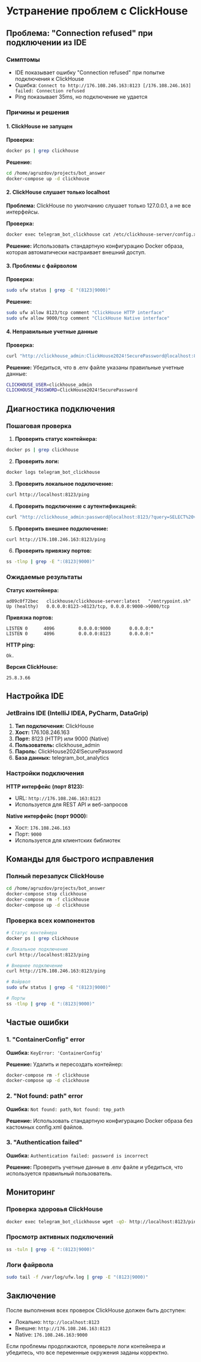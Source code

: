 # Устранение проблем с ClickHouse

## Проблема: "Connection refused" при подключении из IDE

### Симптомы
- IDE показывает ошибку "Connection refused" при попытке подключения к ClickHouse
- Ошибка: `Connect to http://176.108.246.163:8123 [/176.108.246.163] failed: Connection refused`
- Ping показывает 35ms, но подключение не удается

### Причины и решения

#### 1. ClickHouse не запущен
**Проверка:**
```bash
docker ps | grep clickhouse
```

**Решение:**
```bash
cd /home/agruzdov/projects/bot_answer
docker-compose up -d clickhouse
```

#### 2. ClickHouse слушает только localhost
**Проблема:** ClickHouse по умолчанию слушает только 127.0.0.1, а не все интерфейсы.

**Проверка:**
```bash
docker exec telegram_bot_clickhouse cat /etc/clickhouse-server/config.xml | grep listen_host
```

**Решение:** Использовать стандартную конфигурацию Docker образа, которая автоматически настраивает внешний доступ.

#### 3. Проблемы с файрволом
**Проверка:**
```bash
sudo ufw status | grep -E "(8123|9000)"
```

**Решение:**
```bash
sudo ufw allow 8123/tcp comment "ClickHouse HTTP interface"
sudo ufw allow 9000/tcp comment "ClickHouse Native interface"
```

#### 4. Неправильные учетные данные
**Проверка:**
```bash
curl "http://clickhouse_admin:ClickHouse2024!SecurePassword@localhost:8123/?query=SELECT%20version()"
```

**Решение:** Убедиться, что в .env файле указаны правильные учетные данные:
```bash
CLICKHOUSE_USER=clickhouse_admin
CLICKHOUSE_PASSWORD=ClickHouse2024!SecurePassword
```

## Диагностика подключения

### Пошаговая проверка

1. **Проверить статус контейнера:**
```bash
docker ps | grep clickhouse
```

2. **Проверить логи:**
```bash
docker logs telegram_bot_clickhouse
```

3. **Проверить локальное подключение:**
```bash
curl http://localhost:8123/ping
```

4. **Проверить подключение с аутентификацией:**
```bash
curl "http://clickhouse_admin:password@localhost:8123/?query=SELECT%20version()"
```

5. **Проверить внешнее подключение:**
```bash
curl http://176.108.246.163:8123/ping
```

6. **Проверить привязку портов:**
```bash
ss -tlnp | grep -E ":(8123|9000)"
```

### Ожидаемые результаты

**Статус контейнера:**
```
ad09c0f72bec   clickhouse/clickhouse-server:latest   "/entrypoint.sh"   Up (healthy)   0.0.0.0:8123->8123/tcp, 0.0.0.0:9000->9000/tcp
```

**Привязка портов:**
```
LISTEN 0      4096         0.0.0.0:9000       0.0.0.0:*                                     
LISTEN 0      4096         0.0.0.0:8123       0.0.0.0:*                                     
```

**HTTP ping:**
```
Ok.
```

**Версия ClickHouse:**
```
25.8.3.66
```

## Настройка IDE

### JetBrains IDE (IntelliJ IDEA, PyCharm, DataGrip)

1. **Тип подключения:** ClickHouse
2. **Хост:** 176.108.246.163
3. **Порт:** 8123 (HTTP) или 9000 (Native)
4. **Пользователь:** clickhouse_admin
5. **Пароль:** ClickHouse2024!SecurePassword
6. **База данных:** telegram_bot_analytics

### Настройки подключения

**HTTP интерфейс (порт 8123):**
- URL: `http://176.108.246.163:8123`
- Используется для REST API и веб-запросов

**Native интерфейс (порт 9000):**
- Хост: `176.108.246.163`
- Порт: `9000`
- Используется для клиентских библиотек

## Команды для быстрого исправления

### Полный перезапуск ClickHouse
```bash
cd /home/agruzdov/projects/bot_answer
docker-compose stop clickhouse
docker-compose rm -f clickhouse
docker-compose up -d clickhouse
```

### Проверка всех компонентов
```bash
# Статус контейнера
docker ps | grep clickhouse

# Локальное подключение
curl http://localhost:8123/ping

# Внешнее подключение
curl http://176.108.246.163:8123/ping

# Файрвол
sudo ufw status | grep -E "(8123|9000)"

# Порты
ss -tlnp | grep -E ":(8123|9000)"
```

## Частые ошибки

### 1. "ContainerConfig" error
**Ошибка:** `KeyError: 'ContainerConfig'`

**Решение:** Удалить и пересоздать контейнер:
```bash
docker-compose rm -f clickhouse
docker-compose up -d clickhouse
```

### 2. "Not found: path" error
**Ошибка:** `Not found: path`, `Not found: tmp_path`

**Решение:** Использовать стандартную конфигурацию Docker образа без кастомных config.xml файлов.

### 3. "Authentication failed"
**Ошибка:** `Authentication failed: password is incorrect`

**Решение:** Проверить учетные данные в .env файле и убедиться, что используется правильный пользователь.

## Мониторинг

### Проверка здоровья ClickHouse
```bash
docker exec telegram_bot_clickhouse wget -qO- http://localhost:8123/ping
```

### Просмотр активных подключений
```bash
ss -tuln | grep -E ":(8123|9000)"
```

### Логи файрвола
```bash
sudo tail -f /var/log/ufw.log | grep -E "(8123|9000)"
```

## Заключение

После выполнения всех проверок ClickHouse должен быть доступен:
- Локально: `http://localhost:8123`
- Внешне: `http://176.108.246.163:8123`
- Native: `176.108.246.163:9000`

Если проблемы продолжаются, проверьте логи контейнера и убедитесь, что все переменные окружения заданы корректно.
